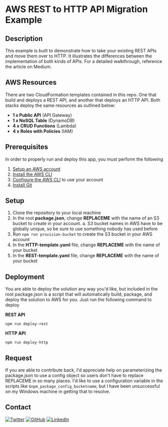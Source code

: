 # AWS REST to HTTP API Migration Example #
## Description ##
This example is built to demonstrate how to take your existing REST APIs and move them over to HTTP. It illustrates the differences between the implementation of both kinds of APIs. For a detailed walkthrough, reference the article on Medium.

## AWS Resources ##
There are two CloudFormation templates contained in this repo. One that build and deploys a REST API, and another that deploys an HTTP API. Both stacks deploy the same resources as outlined below:

* **1 x Public API** (API Gateway)
* **1 x NoSQL Table** (DynamoDB)
* **4 x CRUD Functions** (Lambda)
* **4 x Roles with Policies** (IAM)

## Prerequisites ##
In order to properly run and deploy this app, you must perform the following
1. [Setup an AWS account](https://aws.amazon.com/premiumsupport/knowledge-center/create-and-activate-aws-account/)
2. [Install the AWS CLI](https://docs.aws.amazon.com/cli/latest/userguide/install-cliv2.html)
3. [Configure the AWS CLI](https://docs.aws.amazon.com/cli/latest/userguide/cli-chap-configure.html) to use your account
6. [Install Git](https://git-scm.com/downloads)

## Setup ##
1. Clone the repository to your local machine
2. In the root **package.json**, change **REPLACEME** with the name of an S3 bucket to create in your account.
  a. S3 bucket names in AWS have to be globally unique, so be sure to use something nobody has used before
3. Run `npm run provision-bucket` to create the S3 bucket in your AWS account
4. In the **HTTP-template.yaml** file, change **REPLACEME** with the name of your bucket
5. In the **REST-template.yaml** file, change **REPLACEME** with the name of your bucket

## Deployment ##
You are able to deploy the solution any way you'd like, but included in the root package.json is a script that will automatically build, package, and deploy the solution to AWS for you. Just run the following command to deploy

**REST API**
```
npm run deploy-rest
```

**HTTP API**
```
npm run deploy-http
```

## Request ##
If you are able to contribute back, I'd appreciate help on parameterizing the package.json to use a config object so users don't have to replace REPLACEME in so many places. I'd like to use a configuration variable in the scripts like `$npm_package_config_bucketname`, but I have been unsuccessful on my Windows machine in getting that to resolve.

## Contact ##
[![Twitter][1.1]][1] [![GitHub][2.1]][2] [![LinkedIn][2.1]][2]

[1.1]: http://i.imgur.com/tXSoThF.png (twitter icon with padding)
[2.1]: http://i.imgur.com/0o48UoR.png
[3.1]: https://imgur.com/jtf0ESR

[1]: http://www.twitter.com/allenheltondev
[2]: http://www.github.com/allenheltondev
[3]: https://www.linkedin.com/in/allen-helton-85aa9650/
